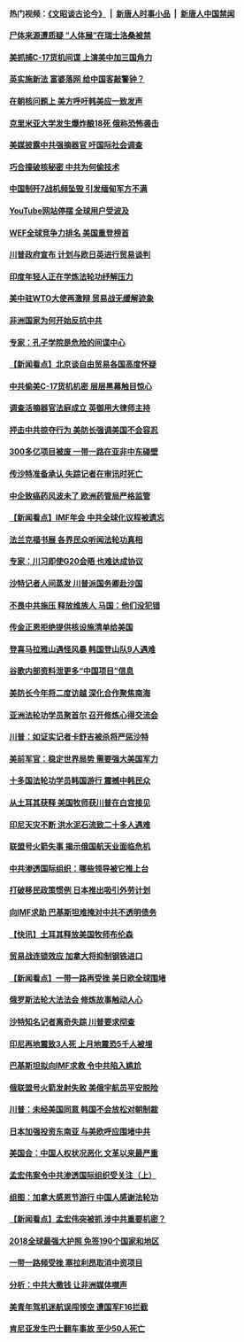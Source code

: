 #### 热门视频：[《文昭谈古论今》](https://github.com/gfw-breaker/wenzhao/blob/master/README.md?t=10180333) &nbsp;|&nbsp; [新唐人时事小品](https://github.com/gfw-breaker/ntdtv-comedy/blob/master/README.md?t=10180333) &nbsp;|&nbsp; [新唐人中国禁闻](https://github.com/gfw-breaker/ntdtv-news/blob/master/README.md?t=10180333)

#### [尸体来源遭质疑 “人体展”在瑞士洛桑被禁](../pages/nsc418/n10789660.md?t=10180333) 

#### [美抓捕C-17货机间谍 上演美中加三国角力](../pages/nsc418/n10787846.md?t=10180333) 

#### [英实施新法 富婆落网 给中国客敲警钟？](../pages/nsc418/n10789908.md?t=10180333) 

#### [在朝核问题上 美方呼吁韩美应一致发声](../pages/nsc418/n10789196.md?t=10180333) 

#### [克里米亚大学发生爆炸酿18死 俄称恐怖袭击](../pages/nsc418/n10789770.md?t=10180333) 

#### [美媒披露中共强摘器官 吁国际社会调查](../pages/nsc418/n10789337.md?t=10180333) 

#### [巧合撞破核秘密 中共为何偷技术](../pages/nsc418/n10788217.md?t=10180333) 

#### [中国制歼7战机频坠毁 引发缅甸军方不满](../pages/nsc418/n10788418.md?t=10180333) 

#### [YouTube网站停摆 全球用户受波及](../pages/nsc418/n10788989.md?t=10180333) 

#### [WEF全球竞争力排名 美国重登榜首](../pages/nsc418/n10788605.md?t=10180333) 

#### [川普政府宣布 计划与欧日英进行贸易谈判](../pages/nsc418/n10788496.md?t=10180333) 

#### [印度年轻人正在学炼法轮功纾解压力](../pages/nsc418/n10787667.md?t=10180333) 

#### [美中驻WTO大使再激辩 贸易战无缓解迹象](../pages/nsc418/n10787893.md?t=10180333) 

#### [非洲国家为何开始反抗中共](../pages/nsc418/n10788253.md?t=10180333) 

#### [专家：孔子学院是危险的间谍中心](../pages/nsc418/n10746252.md?t=10180333) 

#### [【新闻看点】北京谈自由贸易各国高度怀疑](../pages/nsc418/n10787737.md?t=10180333) 

#### [中共偷美C-17货机机密 层层黑幕触目惊心](../pages/nsc418/n10787673.md?t=10180333) 

#### [调查活摘器官法庭成立 英御用大律师主持](../pages/nsc418/n10787477.md?t=10180333) 

#### [抨击中共掠夺行为 美防长强调美国不会容忍](../pages/nsc418/n10787167.md?t=10180333) 

#### [300多亿项目被废 一带一路在亚非中东碰壁](../pages/nsc418/n10787144.md?t=10180333) 

#### [传沙特准备承认 失踪记者在审讯时死亡](../pages/nsc418/n10786900.md?t=10180333) 

#### [中企致癌药风波未了 欧洲药管局严格监管](../pages/nsc418/n10785912.md?t=10180333) 

#### [【新闻看点】IMF年会 中共全球化议程被遗忘](../pages/nsc418/n10785214.md?t=10180333) 

#### [法兰克福书展 各界民众听闻法轮功真相](../pages/nsc418/n10782900.md?t=10180333) 

#### [专家：川习即使G20会晤 也难达成协议](../pages/nsc418/n10785213.md?t=10180333) 

#### [沙特记者人间蒸发 川普派国务卿赴沙国](../pages/nsc418/n10785192.md?t=10180333) 

#### [不畏中共施压 释放维族人 马国：他们没犯错](../pages/nsc418/n10784464.md?t=10180333) 

#### [传金正恩拒绝提供核设施清单给美国](../pages/nsc418/n10784510.md?t=10180333) 

#### [登喜马拉雅山遇怪风暴 韩国登山队9人遇难](../pages/nsc418/n10784286.md?t=10180333) 

#### [谷歌内部资料泄更多“中国项目”信息](../pages/nsc418/n10783142.md?t=10180333) 

#### [美防长今年将二度访越 深化合作聚焦南海](../pages/nsc418/n10783067.md?t=10180333) 

#### [亚洲法轮功学员聚首尔 召开修炼心得交流会](../pages/nsc418/n10780294.md?t=10180333) 

#### [川普：如证实记者卡舒吉被杀将严惩沙特](../pages/nsc418/n10782611.md?t=10180333) 

#### [美前军官：稳定世界局势 需要强大美国军力](../pages/nsc418/n10781975.md?t=10180333) 

#### [十多国法轮功学员韩国游行 震撼中韩民众](../pages/nsc418/n10781244.md?t=10180333) 

#### [从土耳其获释 美国牧师获川普在白宫接见](../pages/nsc418/n10781786.md?t=10180333) 

#### [印尼天灾不断 洪水泥石流致二十多人遇难](../pages/nsc418/n10781733.md?t=10180333) 

#### [联盟号火箭失事 揭示俄国航天业面临危机](../pages/nsc418/n10781049.md?t=10180333) 

#### [中共渗透国际组织：哪些领导被它推上台](../pages/nsc418/n10780076.md?t=10180333) 

#### [打破移民政策惯例 日本推出吸引外劳计划](../pages/nsc418/n10780027.md?t=10180333) 

#### [向IMF求助 巴基斯坦难掩对中共不透明债务](../pages/nsc418/n10779334.md?t=10180333) 

#### [【快讯】土耳其释放美国牧师布伦森](../pages/nsc418/n10779530.md?t=10180333) 

#### [贸易战连锁效应 加拿大将抑制钢铁进口](../pages/nsc418/n10778999.md?t=10180333) 

#### [【新闻看点】一带一路再受挫 美日欧全球围堵](../pages/nsc418/n10777284.md?t=10180333) 

#### [俄罗斯法轮大法法会 修炼故事触动人心](../pages/nsc418/n10777123.md?t=10180333) 

#### [沙特知名记者离奇失踪 川普要求彻查](../pages/nsc418/n10777290.md?t=10180333) 

#### [印尼再地震致3人死 上月地震恐5千人被埋](../pages/nsc418/n10776842.md?t=10180333) 

#### [巴基斯坦拟向IMF求救 令中共陷入尴尬](../pages/nsc418/n10775275.md?t=10180333) 

#### [俄联盟号火箭发射失败 美俄宇航员平安脱险](../pages/nsc418/n10776805.md?t=10180333) 

#### [川普：未经美国同意 韩国不会放松对朝制裁](../pages/nsc418/n10776516.md?t=10180333) 

#### [日本加强投资东南亚 与美欧呼应围堵中共](../pages/nsc418/n10776420.md?t=10180333) 

#### [美国会：中国人权状况恶化 文革以来最严重](../pages/nsc418/n10775405.md?t=10180333) 

#### [孟宏伟案令中共渗透国际组织受关注（上）](../pages/nsc418/n10773407.md?t=10180333) 

#### [组图：加拿大感恩节游行 中国人感谢法轮功](../pages/nsc418/n10774602.md?t=10180333) 

#### [【新闻看点】孟宏伟突被抓 涉中共重要机密？](../pages/nsc418/n10774768.md?t=10180333) 

#### [2018全球最强大护照 免签190个国家和地区](../pages/nsc418/n10774785.md?t=10180333) 

#### [一带一路频受挫 塞拉利昂取消中资项目](../pages/nsc418/n10774667.md?t=10180333) 

#### [分析：中共大撒钱 让非洲媒体噤声](../pages/nsc418/n10772349.md?t=10180333) 

#### [美青年驾机迷航误闯领空 遭国军F16拦截](../pages/nsc418/n10774153.md?t=10180333) 

#### [肯尼亚发生巴士翻车事故 至少50人死亡](../pages/nsc418/n10774150.md?t=10180333) 

